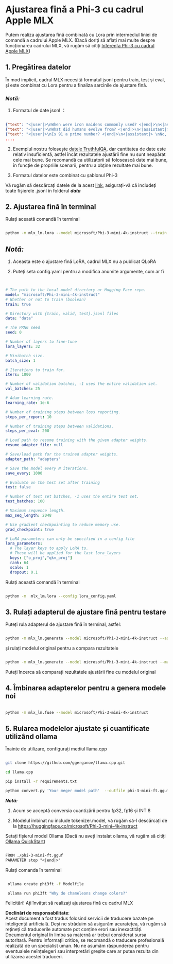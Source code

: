 # **Ajustarea fină a Phi-3 cu cadrul Apple MLX**

Putem realiza ajustarea fină combinată cu Lora prin intermediul liniei de comandă a cadrului Apple MLX. (Dacă doriți să aflați mai multe despre funcționarea cadrului MLX, vă rugăm să citiți [Inferența Phi-3 cu cadrul Apple MLX](../03.FineTuning/03.Inference/MLX_Inference.md))


## **1. Pregătirea datelor**

În mod implicit, cadrul MLX necesită formatul jsonl pentru train, test și eval, și este combinat cu Lora pentru a finaliza sarcinile de ajustare fină.


### ***Notă:***

1. Formatul de date jsonl ：


```json

{"text": "<|user|>\nWhen were iron maidens commonly used? <|end|>\n<|assistant|> \nIron maidens were never commonly used <|end|>"}
{"text": "<|user|>\nWhat did humans evolve from? <|end|>\n<|assistant|> \nHumans and apes evolved from a common ancestor <|end|>"}
{"text": "<|user|>\nIs 91 a prime number? <|end|>\n<|assistant|> \nNo, 91 is not a prime number <|end|>"}
....

```

2. Exemplul nostru folosește [datele TruthfulQA](https://github.com/sylinrl/TruthfulQA/blob/main/TruthfulQA.csv), dar cantitatea de date este relativ insuficientă, astfel încât rezultatele ajustării fine nu sunt neapărat cele mai bune. Se recomandă ca utilizatorii să folosească date mai bune, în funcție de propriile scenarii, pentru a obține rezultate mai bune.

3. Formatul datelor este combinat cu șablonul Phi-3

Vă rugăm să descărcați datele de la acest [link](../../../../code/04.Finetuning/mlx), asigurați-vă că includeți toate fișierele .jsonl în folderul ***data***


## **2. Ajustarea fină în terminal**

Rulați această comandă în terminal


```bash

python -m mlx_lm.lora --model microsoft/Phi-3-mini-4k-instruct --train --data ./data --iters 1000 

```


## ***Notă:***

1. Aceasta este o ajustare fină LoRA, cadrul MLX nu a publicat QLoRA

2. Puteți seta config.yaml pentru a modifica anumite argumente, cum ar fi


```yaml


# The path to the local model directory or Hugging Face repo.
model: "microsoft/Phi-3-mini-4k-instruct"
# Whether or not to train (boolean)
train: true

# Directory with {train, valid, test}.jsonl files
data: "data"

# The PRNG seed
seed: 0

# Number of layers to fine-tune
lora_layers: 32

# Minibatch size.
batch_size: 1

# Iterations to train for.
iters: 1000

# Number of validation batches, -1 uses the entire validation set.
val_batches: 25

# Adam learning rate.
learning_rate: 1e-6

# Number of training steps between loss reporting.
steps_per_report: 10

# Number of training steps between validations.
steps_per_eval: 200

# Load path to resume training with the given adapter weights.
resume_adapter_file: null

# Save/load path for the trained adapter weights.
adapter_path: "adapters"

# Save the model every N iterations.
save_every: 1000

# Evaluate on the test set after training
test: false

# Number of test set batches, -1 uses the entire test set.
test_batches: 100

# Maximum sequence length.
max_seq_length: 2048

# Use gradient checkpointing to reduce memory use.
grad_checkpoint: true

# LoRA parameters can only be specified in a config file
lora_parameters:
  # The layer keys to apply LoRA to.
  # These will be applied for the last lora_layers
  keys: ["o_proj","qkv_proj"]
  rank: 64
  scale: 1
  dropout: 0.1


```

Rulați această comandă în terminal


```bash

python -m  mlx_lm.lora --config lora_config.yaml

```


## **3. Rulați adapterul de ajustare fină pentru testare**

Puteți rula adapterul de ajustare fină în terminal, astfel:


```bash

python -m mlx_lm.generate --model microsoft/Phi-3-mini-4k-instruct --adapter-path ./adapters --max-token 2048 --prompt "Why do chameleons change colors? " --eos-token "<|end|>"    

```

și rulați modelul original pentru a compara rezultatele 


```bash

python -m mlx_lm.generate --model microsoft/Phi-3-mini-4k-instruct --max-token 2048 --prompt "Why do chameleons change colors? " --eos-token "<|end|>"    

```

Puteți încerca să comparați rezultatele ajustării fine cu modelul original


## **4. Îmbinarea adapterelor pentru a genera modele noi**


```bash

python -m mlx_lm.fuse --model microsoft/Phi-3-mini-4k-instruct

```

## **5. Rularea modelelor ajustate și cuantificate utilizând ollama**

Înainte de utilizare, configurați mediul llama.cpp


```bash

git clone https://github.com/ggerganov/llama.cpp.git

cd llama.cpp

pip install -r requirements.txt

python convert.py 'Your meger model path'  --outfile phi-3-mini-ft.gguf --outtype f16 

```

***Notă:*** 

1. Acum se acceptă conversia cuantizării pentru fp32, fp16 și INT 8

2. Modelul îmbinat nu include tokenizer.model, vă rugăm să-l descărcați de la https://huggingface.co/microsoft/Phi-3-mini-4k-instruct

Setați fișierul model Ollama (Dacă nu aveți instalat ollama, vă rugăm să citiți [Ollama QuickStart](../02.QuickStart/Ollama_QuickStart.md))


```txt

FROM ./phi-3-mini-ft.gguf
PARAMETER stop "<|end|>"

```

Rulați comanda în terminal


```bash

 ollama create phi3ft -f Modelfile 

 ollama run phi3ft "Why do chameleons change colors?" 

```

Felicitări! Ați învățat să realizați ajustarea fină cu cadrul MLX

**Declinări de responsabilitate**:  
Acest document a fost tradus folosind servicii de traducere bazate pe inteligență artificială. Deși ne străduim să asigurăm acuratețea, vă rugăm să rețineți că traducerile automate pot conține erori sau inexactități. Documentul original în limba sa maternă ar trebui considerat sursa autoritară. Pentru informații critice, se recomandă o traducere profesională realizată de un specialist uman. Nu ne asumăm răspunderea pentru eventualele neînțelegeri sau interpretări greșite care ar putea rezulta din utilizarea acestei traduceri.